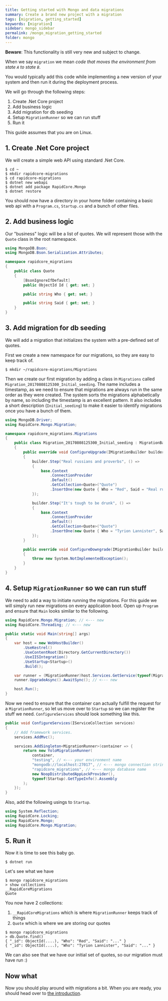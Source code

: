 ```yaml
---
title: Getting started with Mongo and data migrations
summary: Create a brand new project with a migration
tags: [migration, getting_started]
keywords: [migration]
sidebar: mongo_sidebar
permalink: /mongo_migration_getting_started
folder: mongo
---
```


**Beware**: This functionality is still very new and subject to change.

When we say `migration` we mean _code that moves the environment from state `A` to state `B`_.

You would typically add this code while implementing a new version of your system and then run it during the deployment process.

We will go through the following steps:

1. Create .Net Core project
2. Add business logic
3. Add migration for db seeding
4. Setup `MigrationRunner` so we can run stuff
5. Run it

This guide assumes that you are on Linux.


## 1. Create .Net Core project

We will create a simple web API using standard .Net Core.

```shell
$ cd ~
$ mkdir rapidcore-migrations
$ cd rapidcore-migrations
$ dotnet new webapi
$ dotnet add package RapidCore.Mongo
$ dotnet restore
```

You should now have a directory in your home folder containing a basic web api with a `Program.cs`, `Startup.cs` and a bunch of other files.


## 2. Add business logic

Our "business" logic will be a list of quotes. We will represent those with the `Quote` class in the root namespace.

```csharp
using MongoDB.Bson;
using MongoDB.Bson.Serialization.Attributes;

namespace rapidcore_migrations
{
    public class Quote
    {
        [BsonIgnoreIfDefault]
        public ObjectId Id { get; set; }

        public string Who { get; set; }

        public string Said { get; set; }
    }
}
```


## 3. Add migration for db seeding

We will add a migration that initializes the system with a pre-defined set of quotes.

First we create a new namespace for our migrations, so they are easy to keep track of.

```shell
$ mkdir ~/rapidcore-migrations/Migrations
```

Then we create our first migration by adding a class in `Migrations` called `Migration_20170808125300_Initial_seeding`. The name includes a timestamp, as we need to ensure that migrations are always run in the same order as they were created. The system sorts the migrations alphabetically by name, so including the timestamp is an excellent pattern. It also includes a short description (`Initial_seeding`) to make it easier to identify migrations once you have a bunch of them.

```csharp
using MongoDB.Driver;
using RapidCore.Mongo.Migration;

namespace rapidcore_migrations.Migrations
{
    public class Migration_20170808125300_Initial_seeding : MigrationBase
    {
        public override void ConfigureUpgrade(IMigrationBuilder builder)
        {
            builder.Step("Real russians and proverbs", () =>
            {
                base.Context
                    .ConnectionProvider
                    .Default()
                    .GetCollection<Quote>("Quote")
                    .InsertOne(new Quote { Who = "Red", Said = "Real russians don't have proverbs - only Vodka and misery."});
            });

            builder.Step("It's tough to be drunk", () =>
            {
                base.Context
                    .ConnectionProvider
                    .Default()
                    .GetCollection<Quote>("Quote")
                    .InsertOne(new Quote { Who = "Tyrion Lannister", Said = "It's not easy being drunk all the time. If it were easy, everyone would do it." });
            });
        }

        public override void ConfigureDowngrade(IMigrationBuilder builder)
        {
            throw new System.NotImplementedException();
        }
    }
}
```

## 4. Setup `MigrationRunner` so we can run stuff

We need to add a way to initiate running the migrations. For this guide we will simply run new migrations on every application boot. Open up `Program` and ensure that `Main` looks similar to the following.

```csharp
using RapidCore.Mongo.Migration; // <--- new
using RapidCore.Threading; // <--- new

public static void Main(string[] args)
{
    var host = new WebHostBuilder()
        .UseKestrel()
        .UseContentRoot(Directory.GetCurrentDirectory())
        .UseIISIntegration()
        .UseStartup<Startup>()
        .Build();

    var runner = (MigrationRunner)host.Services.GetService(typeof(MigrationRunner)); // <--- new
    runner.UpgradeAsync().AwaitSync(); // <--- new

    host.Run();
}
```

Now we need to ensure that the container can actually fulfill the request for a `MigrationRunner`, so let us move over to `Startup` so we can register the stuff we need. `ConfigureServices` should look something like this.

```csharp
public void ConfigureServices(IServiceCollection services)
{
    // Add framework services.
    services.AddMvc();

    services.AddSingleton<MigrationRunner>(container => {
        return new YoloMigrationRunner(
            container,
            "testing", // <--- your environment name
            "mongodb://localhost:27017", // <--- mongo connection string
            "rapidcore_migrations", // <--- mongo database name
            new NoopDistributedAppLockProvider(),
            typeof(Startup).GetTypeInfo().Assembly
        );
    });
}
```

Also, add the following usings to `Startup`.

```csharp
using System.Reflection;
using RapidCore.Locking;
using RapidCore.Mongo;
using RapidCore.Mongo.Migration;
```

## 5. Run it

Now it is time to see this baby go.

```shell
$ dotnet run
```

Let's see what we have

```shell
$ mongo rapidcore_migrations
> show collections
__RapidCoreMigrations
Quote
```

You now have 2 collections:
1. `__RapidCoreMigrations` which is where `MigrationRunner` keeps track of things
2. `Quote` which is where we are storing our quotes

```shell
$ mongo rapidcore_migrations
> db.Quote.find()
{ "_id": ObjectId(....), "Who": "Red", "Said": "..." }
{ "_id": ObjectId(....), "Who": "Tyrion Lannister", "Said": "..." }
```

We can also see that we have our initial set of quotes, so our migration must have run :)

## Now what

Now you should play around with migrations a bit. When you are ready, you should head over to [the introduction](mongo_migration_intro).
